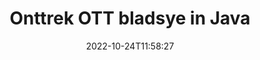 ---
############################# Static ############################
layout: "auto-gen-merger"
date: 2022-10-24T11:58:27
draft: false
otherformats: pps ppsx ppt pptx rtf tex vdx vsdm vsdx vssm vssx vstm vstx vsx vtx xlam

############################# Head ############################
head_title: "Onttrek OTT bladsye in Java"
head_description: "Onttrek bladsye vinnig uit 'n OTT-lêer in Java. Stoor die nuwe dokument wat die geselekteerde bladsye bevat deur die dokumente-samesmeltings-API."

############################# Header ############################
title: "Onttrek OTT bladsye in Java"
description: "Onttrek OTT Bladsye met 'n paar reëls van Java-kode."
bg_image: "https://cms.admin.containerize.com/templates/aspose/App_Themes/V3/images/bg/header1.png"
bg_overlay: false
button:
    enable: true
    icon: "fas fa-arrow-down"
    label: "Laai gratis proeflopie af"
    link: "https://downloads.groupdocs.com/merger/java"

############################# SubMenu ############################
submenu:
    enable: true

    left:
        img_alt: "GroupDocs.Merger for Java"
        image: "https://cms.admin.containerize.com/templates/groupdocs/images/product-logos/90x90-noborder/groupdocs-merger-java.png"
        product: "GroupDocs.Merger"
        platform: "Java"

    middle:
        button:

            # button loop
            - link: "https://apireference.groupdocs.com/merger/java"
              text: "API-verwysing"

            # button loop
            - link: "https://github.com/groupdocs-merger"
              text: "Kode voorbeelde"

            # button loop
            - link: "https://products.groupdocs.app/merger/family"
              text: "Regstreekse demonstrasies"

            # button loop
            - link: "https://purchase.groupdocs.com/pricing/merger/java"
              text: "Pryse"

    right:
        link_download: "https://downloads.groupdocs.com/merger"
        link_learn: "https://docs.groupdocs.com/merger/java"
        link_buy: "https://purchase.groupdocs.com"

############################# About ############################
about:
    enable: true
    title: "Oor GroupDocs.Merger for Java API"
    content: |
        [GroupDocs.Merger for Java](/af/merger/java/) bied 'n eenvoudige oplossing om veilig saam te smelt en te verdeel tussen 'n wye reeks dokumentformate, insluitend PDF, Microsoft Office (Word, Excel, PowerPoint , OneNote), OpenDocument, HTML, beelde en vele ander binne Java toepassings. Deur net 'n paar reëls van die kode by te voeg, voer verskeie dokumentbewerkings uit soos skuif, verwyder, draai, ruil, onttrek of verander die oriëntasie van bladsye binne die dokumente. Die dokumentsamesmeltings-API ondersteun ook die voorskou van dokumentbladsye as 'n prent om die dokumentstruktuur, formatering en inhoud op die bladsy te ontleed.
        
        GroupDocs.Merger API is 'n regte keuse vir korporatiewe oplossings wat lêerbladsy-onttrekkingsfunksies benodig. Hierdie API's word goed ondersteun op alle groot bedryfstelsels en platforms insluitend J2SE 7.0 (1.7), J2SE 8.0 (1.8), Java 10.

############################# Steps ############################
steps:
    enable: true
    title_left: "Onttrek OTT lêerbladsye in Java"
    content_left: |
        [GroupDocs.Merger for Java](/af/merger/java/) maak dit maklik vir Java-ontwikkelaars om die verlangde bladsye uit 'n OTT-lêer te onttrek en dit te stoor as 'n nuwe lêer wat die geselekteerde bladsye bevat deur 'n paar maklike stappe te implementeer.
        
        * Inisialiseer **ExtractOptions** met bladsynommers wat in die resulterende dokument moet verskyn.
        * Skep nuwe instansie van **Merger** en gee brondokumentpad as 'n konstruktorparameter deur.
        * Bel **extractPages** en slaag **ExtractOptions** objek.
        * Roep **Save** en spesifiseer die lêerpad om die resulterende dokument te stoor.

    title_right: "Stelselvereistes"
    content_right: |
        GroupDocs.Merger for Java API's word op alle groot platforms en bedryfstelsels ondersteun. Voordat u die kode hieronder uitvoer, maak asseblief seker dat u die volgende voorvereistes op u stelsel geïnstalleer het.

        * Bedryfstelsels: Microsoft Windows, Linux, MacOS
        * Ontwikkelingsomgewings: NetBeans, IntelliJ IDEA, Eclipse
        * Raamwerke: J2SE 7.0 (1.7), J2SE 8.0 (1.8), Java 10
        * Laai die nuutste weergawe van GroupDocs.Merger for Java af vanaf [Maven](https://repository.groupdocs.com/webapp/#/artifacts/browse/tree/General/repo/com/groupdocs/groupdocs-merger)
         
    code: |
     {{% merger/additional-styles %}}
     {{< merger/code-merger title="Hoe om OTT lêerbladsye te onttrek deur Java voorbeeldkode te gebruik">}}

        ```java    
        // Onttrek OTT lêerbladsye met GroupDocs.Merger API
        // Inisialiseer ExtractOptions-klas met geselekteerde bladsynommers
        ExtractOptions extractOptions = new ExtractOptions(new int[] { 2, 5 });

        // Instansieer samesmelting met invoer OTT dokument
        Merger merger = new Merger("input.ott");

        // Roep extractPages-metode en gee ExtractOptions-objek daaraan
        merger.extractPages(extractOptions);
    
        // Roep stoormetode op om die uitvoerdokument met onttrekte bladsye te stoor
        merger.save("output.ott");
        ```
     {{< /merger/code-merger >}}

############################# Demos ############################
demos:
    enable: true
    title: "Regstreekse demonstrasies - Onttrek OTT bladsye aanlyn"
    content: |
       Onttrek OTT lêerbladsye op die oomblik deur [GroupDocs.Merger Live Demos](https://products.groupdocs.app/splitter/extract-pages/ott) webwerf te besoek.
       Die lewendige demo het die volgende voordele.
        
############################# About Formats ############################
about_formats:
    enable: true

############################# More Formats ############################
more_formats:
    enable: true
    title: "Onttrek bladsye uit ander dokumentformate"
    content: |
        Java dokumente samesmelting en verdeel API vir lêerformate en beelde. Onttrek sommige van die gewilde lêerformate soos hieronder genoem.

############################# Back to top ###############################
back_to_top:
    enable: true
---